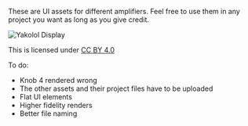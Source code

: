 These are UI assets for different amplifiers. Feel free to use them in any project you want as long as you give credit.

![Yakolol Display](/src/assets/yakololDisplay.jpg)

This is licensed under [CC BY 4.0](https://creativecommons.org/licenses/by/4.0/legalcode.en)

To do:

- Knob 4 rendered wrong
- The other assets and their project files have to be uploaded
- Flat UI elements
- Higher fidelity renders
- Better file naming
